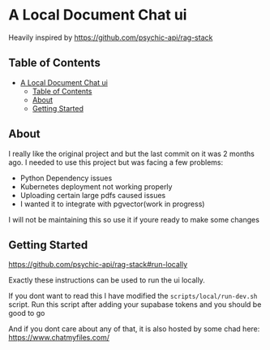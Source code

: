 # A Local Document Chat ui

Heavily inspired by https://github.com/psychic-api/rag-stack

## Table of Contents

- [A Local Document Chat ui](#a-local-document-chat-ui)
  - [Table of Contents](#table-of-contents)
  - [About ](#about-)
  - [Getting Started ](#getting-started-)

## About <a name = "about"></a>

I really like the original project and but the last commit on it was 2 months ago. I needed to use this project but was facing a few problems:

- Python Dependency issues
- Kubernetes deployment not working properly
- Uploading certain large pdfs caused issues
- I wanted it to integrate with pgvector(work in progress)

I will not be maintaining this so use it if youre ready to make some changes

## Getting Started <a name = "getting_started"></a>

https://github.com/psychic-api/rag-stack#run-locally

Exactly these instructions can be used to run the ui locally.

If you dont want to read this I have modified the `scripts/local/run-dev.sh` script. Run this script after adding your supabase tokens and you should be good to go

And if you dont care about any of that, it is also hosted by some chad here: https://www.chatmyfiles.com/